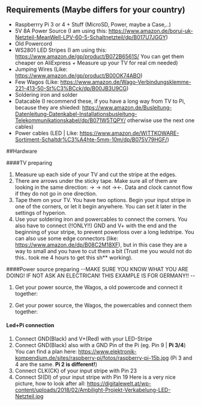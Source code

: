 ## Requirements (Maybe differs for your country)

- Raspberrry Pi 3 or 4 + Stuff (MicroSD, Power, maybe a Case,..)
- 5V 8A Power Source (I am using this: https://www.amazon.de/borui-uk-Netzteil-MeanWell-LPV-60-5-Schaltnetzteil/dp/B017U7JGGY)
- Old Powercord
- WS2801 LED Stripes (I am using this: https://www.amazon.de/gp/product/B072B6561S/ You can get them cheaper on AliExpress + Measure up your TV for real cm needed)
- Jumping Wires (Like: https://www.amazon.de/gp/product/B00OK74ABO)
- Few Wagos (Like: https://www.amazon.de/Wago-Verbindungsklemme-221-413-50-St%C3%BCck/dp/B00JB3U9CG)
- Soldering iron and solder
- Datacable (I recommend these, if you have a long way from TV to Pi, because they are shieded: https://www.amazon.de/Busleitung-Datenleitung-Datenkabel-Installationsbusleitung-Telekommunikationskabel/dp/B071W5TQPY/ otherwise use the next one cables)
- Power cables (LED | Like: https://www.amazon.de/WITTKOWARE-Sortiment-Schaltdr%C3%A4hte-5mm-10m/dp/B075V79HGF/)

##Hardware

####TV preparing
1. Measure up each side of your TV and cut the stripe at the edges.
2. There are arrows under the sticky tape. Make sure all of them are looking in the same direction: -> -> not -><-. Data and clock cannot flow if they do not go in one direction.
3. Tape them on your TV. You have two options. Begin your input stripe in one of the corners, or let it begin anywhere. You can set it later in the settings of hyperion.
4. Use your soldering iron and powercables to connect the corners. You also have to connect (!!ONLY!!) GND and V+ with the end and the beginning of your stripe, to prevent powerloss over a long ledstripe.
You can also use some edge connectors (like: https://www.amazon.de/dp/B08C2M18XF), but in this case they are a way to small and you have to cut them a bit (Trust me you would not do this.. took me 4 hours to get this sh\*\* working).

####Power source preparing
--MAKE SURE YOU KNOW WHAT YOU ARE DOING! IF NOT ASK AN ELECTRICAN! THIS EXAMPLE IS FOR GERMANY!! --

1. Get your power source, the Wagos, a old powercode and connect it together:

2. Get your power source, the Wagos, the powercables and connect them together:

#### Led+Pi connection
1. Connect GND(Black) and V+(Red) with your LED-Stripe
2. Connect GND(Black) also with a GND Pin of the Pi (eg. Pin 9 | **Pi 3/4**) You can find a plan here: https://www.elektronik-kompendium.de/sites/raspberry-pi/fotos/raspberry-pi-15b.jpg (Pi 3 and 4 are the same. **Pi 2 is different!**)
3. Connect CLK(CK) of your input stripe with Pin 23
4. Connect SI(DI) of your input stripe with Pin 19
Here is a very nice picture, how to look after all: https://digitalewelt.at/wp-content/uploads/2018/02/Ambilight-Projekt-Verkabelung-LED-Netzteil.jpg
